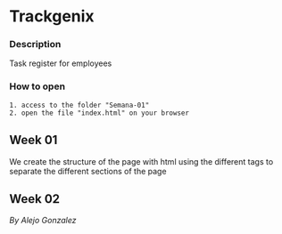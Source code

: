 # Trackgenix

### Description

Task register for employees

### How to open

```
1. access to the folder "Semana-01"
2. open the file "index.html" on your browser
```

## Week 01

We create the structure of the page with html using the different tags to separate the different sections of the page

## Week 02

_By Alejo Gonzalez_
